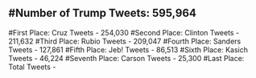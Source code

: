#Number of Trump Tweets: 595,964
---
#First Place: Cruz Tweets - 254,030
#Second Place: Clinton Tweets - 211,632
#Third Place: Rubio Tweets - 209,047
#Fourth Place: Sanders Tweets - 127,861
#Fifth Place: Jeb! Tweets - 86,513
#Sixth Place: Kasich Tweets - 46,224
#Seventh Place: Carson Tweets - 25,300
#Last Place: Total Tweets -  
